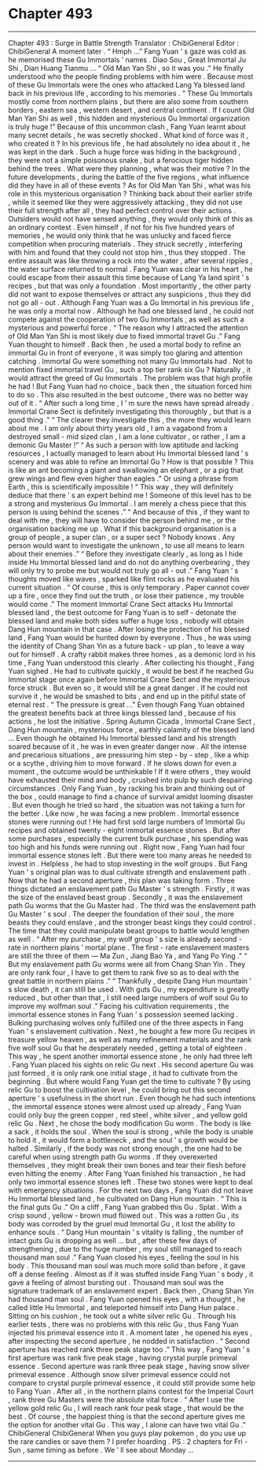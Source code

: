 
# Chapter 493


---

Chapter 493 : Surge in Battle Strength
Translator : ChibiGeneral Editor : ChibiGeneral
A moment later .
“ Hmph …” Fang Yuan ’ s gaze was cold as he memorised these Gu Immortals ’ names .
Diao Sou , Great Immortal Ju Shi , Dian Huang Tianmu …
“ Old Man Yan Shi , so it was you .” He finally understood who the people finding problems with him were . Because most of these Gu Immortals were the ones who attacked Lang Ya blessed land back in his previous life , according to his memories .
“ These Gu Immortals mostly come from northern plains , but there are also some from southern borders , eastern sea , western desert , and central continent . If I count Old Man Yan Shi as well , this hidden and mysterious Gu Immortal organization is truly huge !”
Because of this uncommon clash , Fang Yuan learnt about many secret details , he was secretly shocked .
What kind of force was it , who created it ?
In his previous life , he had absolutely no idea about it , he was kept in the dark .
Such a huge force was hiding in the background , they were not a simple poisonous snake , but a ferocious tiger hidden behind the trees .
What were they planning , what was their motive ?
In the future developments , during the battle of the five regions , what influence did they have in all of these events ? As for Old Man Yan Shi , what was his role in this mysterious organisation ?
Thinking back about their earlier strife , while it seemed like they were aggressively attacking , they did not use their full strength after all , they had perfect control over their actions .
Outsiders would not have sensed anything , they would only think of this as an ordinary contest .
Even himself , if not for his five hundred years of memories , he would only think that he was unlucky and faced fierce competition when procuring materials .
They struck secretly , interfering with him and found that they could not stop him , thus they stopped .
The entire assault was like throwing a rock into the water , after several ripples , the water surface returned to normal .
Fang Yuan was clear in his heart , he could escape from their assault this time because of Lang Ya land spirit ’ s recipes , but that was only a foundation . Most importantly , the other party did not want to expose themselves or attract any suspicions , thus they did not go all - out .
Although Fang Yuan was a Gu Immortal in his previous life , he was only a mortal now .
Although he had one blessed land , he could not compete against the cooperation of two Gu Immortals , as well as such a mysterious and powerful force .
“ The reason why I attracted the attention of Old Man Yan Shi is most likely due to fixed immortal travel Gu .” Fang Yuan thought to himself .
Back then , he used a mortal body to refine an immortal Gu in front of everyone , it was simply too glaring and attention catching .
Immortal Gu were something not many Gu Immortals had . Not to mention fixed immortal travel Gu , such a top tier rank six Gu ? Naturally , it would attract the greed of Gu Immortals .
The problem was that high profile he had !
But Fang Yuan had no choice , back then , the situation forced him to do so . This also resulted in the best outcome , there was no better way out of it .
“ After such a long time , I ’ m sure the news have spread already . Immortal Crane Sect is definitely investigating this thoroughly , but that is a good thing .”
“ The clearer they investigate this , the more they would learn about me . I am only about thirty years old , I am a vagabond from a destroyed small - mid sized clan , I am a lone cultivator , or rather , I am a demonic Gu Master !”
“ As such a person with low aptitude and lacking resources , I actually managed to learn about Hu Immortal blessed land ’ s scenery and was able to refine an Immortal Gu ? How is that possible ? This is like an ant becoming a giant and swallowing an elephant , or a pig that grew wings and flew even higher than eagles .”
Or using a phrase from Earth , this is scientifically impossible !
“ This way , they will definitely deduce that there ’ s an expert behind me ! Someone of this level has to be a strong and mysterious Gu Immortal . I am merely a chess piece that this person is using behind the scenes .”
“ And because of this , if they want to deal with me , they will have to consider the person behind me , or the organisation backing me up . What if this background organisation is a group of people , a super clan , or a super sect ? Nobody knows . Any person would want to investigate the unknown , to use all means to learn about their enemies .”
“ Before they investigate clearly , as long as I hide inside Hu Immortal blessed land and do not do anything overbearing , they will only try to probe me but would not truly go all - out .”
Fang Yuan ’ s thoughts moved like waves , sparked like flint rocks as he evaluated his current situation .
“ Of course , this is only temporary . Paper cannot cover up a fire , once they find out the truth , or lose their patience , my trouble would come .”
The moment Immortal Crane Sect attacks Hu Immortal blessed land , the best outcome for Fang Yuan is to self - detonate the blessed land and make both sides suffer a huge loss , nobody will obtain Dang Hun mountain in that case .
After losing the protection of his blessed land , Fang Yuan would be hunted down by everyone .
Thus , he was using the identity of Chang Shan Yin as a future back - up plan , to leave a way out for himself .
A crafty rabbit makes three homes , as a demonic lord in his time , Fang Yuan understood this clearly .
After collecting his thought , Fang Yuan sighed .
He had to cultivate quickly , it would be best if he reached Gu Immortal stage once again before Immortal Crane Sect and the mysterious force struck . But even so , it would still be a great danger . If he could not survive it , he would be smashed to bits , and end up in the pitiful state of eternal rest .
“ The pressure is great …”
Even though Fang Yuan obtained the greatest benefits back at three kings blessed land , because of his actions , he lost the initiative .
Spring Autumn Cicada , Immortal Crane Sect , Dang Hun mountain , mysterious force , earthly calamity of the blessed land …
Even though he obtained Hu Immortal blessed land and his strength soared because of it , he was in even greater danger now .
All the intense and precarious situations , are pressuring him step - by - step , like a whip or a scythe , driving him to move forward .
If he slows down for even a moment , the outcome would be unthinkable !
If it were others , they would have exhausted their mind and body , crushed into pulp by such despairing circumstances . Only Fang Yuan , by racking his brain and thinking out of the box , could manage to find a chance of survival amidst looming disaster .
But even though he tried so hard , the situation was not taking a turn for the better .
Like now , he was facing a new problem .
Immortal essence stones were running out !
He had first sold large numbers of Immortal Gu recipes and obtained twenty - eight immortal essence stones . But after some purchases , especially the current bulk purchase , his spending was too high and his funds were running out .
Right now , Fang Yuan had four immortal essence stones left . But there were too many areas he needed to invest in .
Helpless , he had to stop investing in the wolf groups .
But Fang Yuan ’ s original plan was to dual cultivate strength and enslavement path . Now that he had a second aperture , this plan was taking form .
Three things dictated an enslavement path Gu Master ’ s strength .
Firstly , it was the size of the enslaved beast group .
Secondly , it was the enslavement path Gu worms that the Gu Master had .
The third was the enslavement path Gu Master ’ s soul . The deeper the foundation of their soul , the more beasts they could enslave , and the stronger beast kings they could control . The time that they could manipulate beast groups to battle would lengthen as well .
“ After my purchase , my wolf group ’ s size is already second - rate in northern plains ’ mortal plane . The first - rate enslavement masters are still the three of them — Ma Zun , Jiang Bao Ya , and Yang Po Ying .”
“ But my enslavement path Gu worms were all from Chang Shan Yin . They are only rank four , I have to get them to rank five so as to deal with the great battle in northern plains .”
“ Thankfully , despite Dang Hun mountain ’ s slow death , it can still be used . With guts Gu , my expenditure is greatly reduced , but other than that , I still need large numbers of wolf soul Gu to improve my wolfman soul .”
Facing his cultivation requirements , the immortal essence stones in Fang Yuan ’ s possession seemed lacking . Bulking purchasing wolves only fulfilled one of the three aspects in Fang Yuan ’ s enslavement cultivation .
Next , he bought a few more Gu recipes in treasure yellow heaven , as well as many refinement materials and the rank five wolf soul Gu that he desperately needed , getting a total of eighteen .
This way , he spent another immortal essence stone , he only had three left .
Fang Yuan placed his sights on relic Gu next .
His second aperture Gu was just formed , it is only rank one initial stage , it had to cultivate from the beginning .
But where would Fang Yuan get the time to cultivate ? By using relic Gu to boost the cultivation level , he could bring out this second aperture ’ s usefulness in the short run .
Even though he had such intentions , the immortal essence stones were almost used up already , Fang Yuan could only buy the green copper , red steel , white silver , and yellow gold relic Gu .
Next , he chose the body modification Gu worm .
The body is like a sack , it holds the soul . When the soul is strong , while the body is unable to hold it , it would form a bottleneck , and the soul ’ s growth would be halted .
Similarly , if the body was not strong enough , the one had to be careful when using strength path Gu worms . If they overexerted themselves , they might break their own bones and tear their flesh before even hitting the enemy .
After Fang Yuan finished his transaction , he had only two immortal essence stones left .
These two stones were kept to deal with emergency situations .
For the next two days , Fang Yuan did not leave Hu Immortal blessed land , he cultivated on Dang Hun mountain .
“ This is the final guts Gu .” On a cliff , Fang Yuan grabbed this Gu .
Splat .
With a crisp sound , yellow - brown mud flowed out .
This was a rotten Gu , its body was corroded by the gruel mud Immortal Gu , it lost the ability to enhance souls .
“ Dang Hun mountain ’ s vitality is falling , the number of intact guts Gu is dropping as well … but , after these few days of strengthening , due to the huge number , my soul still managed to reach thousand man soul .”
Fang Yuan closed his eyes , feeling the soul in his body .
This thousand man soul was much more solid than before , it gave off a dense feeling . Almost as if it was stuffed inside Fang Yuan ’ s body , it gave a feeling of almost bursting out .
Thousand man soul was the signature trademark of an enslavement expert . Back then , Chang Shan Yin had thousand man soul .
Fang Yuan opened his eyes , with a thought , he called little Hu Immortal , and teleported himself into Dang Hun palace .
Sitting on his cushion , he took out a white silver relic Gu .
Through his earlier tests , there was no problems with this relic Gu , thus Fang Yuan injected his primeval essence into it .
A moment later , he opened his eyes , after inspecting the second aperture , he nodded in satisfaction .
“ Second aperture has reached rank three peak stage too .”
This way , Fang Yuan ’ s first aperture was rank five peak stage , having crystal purple primeval essence . Second aperture was rank three peak stage , having snow silver primeval essence .
Although snow silver primeval essence could not compare to crystal purple primeval essence , it could still provide some help to Fang Yuan .
After all , in the northern plains contest for the Imperial Court , rank three Gu Masters were the absolute vital force .
“ After I use the yellow gold relic Gu , I will reach rank four peak stage , that would be the best . Of course , the happiest thing is that the second aperture gives me the option for another vital Gu . This way , I alone can have two vital Gu .”
ChibiGeneral ChibiGeneral When you guys play pokemon , do you use up the rare candies or save them ? I prefer hoarding . PS : 2 chapters for Fri - Sun , same timing as before . We ’ ll see about Monday …

---

